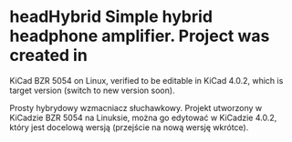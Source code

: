 # headHybrid Simple hybrid headphone amplifier. Project was created in
KiCad BZR 5054 on Linux, verified to be editable in KiCad 4.0.2, which
is target version (switch to new version soon).

Prosty hybrydowy wzmacniacz słuchawkowy. Projekt utworzony w KiCadzie
BZR 5054 na Linuksie, można go edytować w KiCadzie 4.0.2, który jest
docelową wersją (przejście na nową wersję wkrótce).